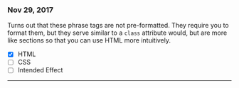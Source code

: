 ### Nov 29, 2017  
Turns out that these phrase tags are not pre-formatted. They require you to format them, but they serve similar to a `class` attribute would, but are more like sections so that you can use HTML more intuitively.
- [x] HTML  
- [ ] CSS  
- [ ] Intended Effect
***

